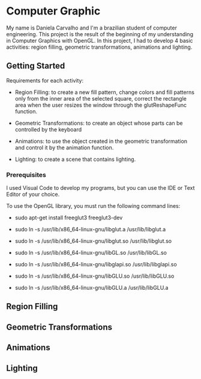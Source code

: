 # Computer Graphic 

My name is Daniela Carvalho and I'm a brazilian student of computer engineering. This project is the result of the beginning of my understanding in Computer Graphics with OpenGL. In this project, I had to develop 4 basic activities: region filling, geometric transformations, animations and lighting.

## Getting Started

Requirements for each activity:

- Region Filling: to create a new fill pattern, change colors and fill patterns only from the inner area of the selected square, correct the rectangle area when the user resizes the window through the glutReshapeFunc function.

- Geometric Transformations: to create an object whose parts can be controlled by the keyboard

- Animations: to use the object created in the geometric transformation and control it by the animation function.

- Lighting: to create a scene that contains lighting.

### Prerequisites

I used Visual Code to develop my programs, but you can use the IDE or Text Editor of your choice.

To use the OpenGL library, you must run the following command lines:

- sudo apt-get install freeglut3 freeglut3-dev

- sudo ln -s /usr/lib/x86_64-linux-gnu/libglut.a /usr/lib/libglut.a

- sudo ln -s /usr/lib/x86_64-linux-gnu/libglut.so /usr/lib/libglut.so

- sudo ln -s /usr/lib/x86_64-linux-gnu/libGL.so /usr/lib/libGL.so

- sudo ln -s /usr/lib/x86_64-linux-gnu/libglapi.so /usr/lib/libglapi.so

- sudo ln -s /usr/lib/x86_64-linux-gnu/libGLU.so /usr/lib/libGLU.so

- sudo ln -s /usr/lib/x86_64-linux-gnu/libGLU.a /usr/lib/libGLU.a

## Region Filling


## Geometric Transformations


## Animations


## Lighting

